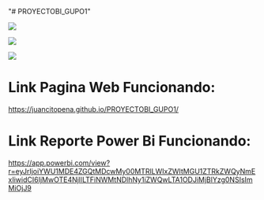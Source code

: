 "# PROYECTOBI_GUPO1" 

![](imagenes/portada3.png)

![](imagenes/portada3.png)

![](imagenes/portada3.png)

# Link Pagina Web Funcionando:

https://juancitopena.github.io/PROYECTOBI_GUPO1/


# Link Reporte Power Bi Funcionando:

https://app.powerbi.com/view?r=eyJrIjoiYWU1MDE4ZGQtMDcwMy00MTRlLWIxZWItMGU1ZTRkZWQyNmExIiwidCI6IjMwOTE4NjllLTFiNWMtNDlhNy1iZWQwLTA1ODJiMjBlYzg0NSIsImMiOjJ9
